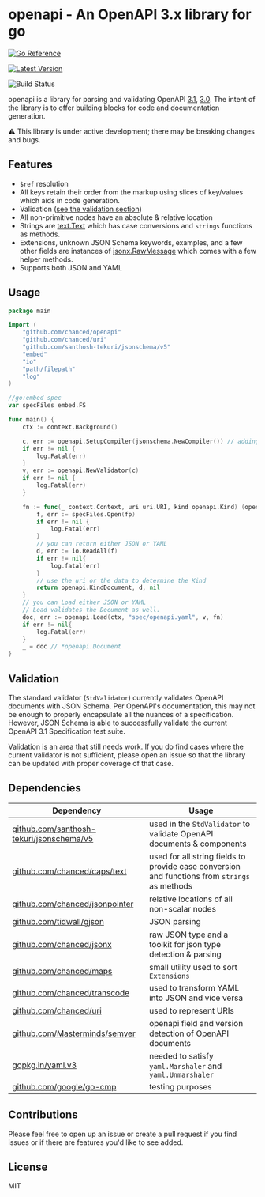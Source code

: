 # openapi - An OpenAPI 3.x library for go

[![Go Reference](https://pkg.go.dev/badge/github.com/chanced/openapi.svg)](https://pkg.go.dev/github.com/chanced/openapi)

[![Latest Version](https://img.shields.io/github/v/tag/chanced/openapi.svg?sort=semver&style=flat-square&label=version&color=blue)](https://img.shields.io/github/v/tag/chanced/caps.svg?sort=semver&style=flat-square&label=version&color=blue)

![Build Status](https://img.shields.io/github/workflow/status/chanced/openapi/Build?style=flat-square)

openapi is a library for parsing and validating OpenAPI
[3.1](https://spec.openapis.org/oas/v3.1.0),
[3.0](https://spec.openapis.org/oas/v3.0.3). The intent of the library is to
offer building blocks for code and documentation generation.

:warning: This library is under active development; there may be breaking changes and bugs.

## Features

-   `$ref` resolution
-   All keys retain their order from the markup using slices of key/values which
    aids in code generation.
-   Validation ([see the validation section](#validation))
-   All non-primitive nodes have an absolute & relative location
-   Strings are [text.Text](https://github.com/chanced/caps) which has case
    conversions and `strings` functions as methods.
-   Extensions, unknown JSON Schema keywords, examples, and a few other fields
    are instances of [jsonx.RawMessage](https://github.com/chanced/jsonx) which
    comes with a few helper methods.
-   Supports both JSON and YAML

## Usage

```go
package main

import (
    "github.com/chanced/openapi"
    "github.com/chanced/uri"
    "github.com/santhosh-tekuri/jsonschema/v5"
    "embed"
    "io"
    "path/filepath"
    "log"
)

//go:embed spec
var specFiles embed.FS

func main() {
    ctx := context.Background()

    c, err := openapi.SetupCompiler(jsonschema.NewCompiler()) // adding schema files
    if err != nil {
        log.Fatal(err)
    }
    v, err := openapi.NewValidator(c)
    if err != nil {
        log.Fatal(err)
    }

    fn := func(_ context.Context, uri uri.URI, kind openapi.Kind) (openapi.Kind, []byte, error){
        f, err := specFiles.Open(fp)
        if err != nil {
            log.Fatal(err)
        }
        // you can return either JSON or YAML
        d, err := io.ReadAll(f)
        if err != nil{
            log.fatal(err)
        }
        // use the uri or the data to determine the Kind
        return openapi.KindDocument, d, nil
    }
    // you can Load either JSON or YAML
    // Load validates the Document as well.
    doc, err := openapi.Load(ctx, "spec/openapi.yaml", v, fn)
    if err != nil{
        log.Fatal(err)
    }
    _ = doc // *openapi.Document
}
```

## Validation

The standard validator (`StdValidator`) currently validates OpenAPI documents
with JSON Schema. Per OpenAPI's documentation, this may not be enough to
properly encapsulate all the nuances of a specification. However, JSON Schema is
able to successfully validate the current OpenAPI 3.1 Specification test suite.

Validation is an area that still needs work. If you do find cases where the
current validator is not sufficient, please open an issue so that the library
can be updated with proper coverage of that case.

## Dependencies

| Dependency                                                                                   | Usage                                                                                         |
| -------------------------------------------------------------------------------------------- | --------------------------------------------------------------------------------------------- |
| [github.com/santhosh-tekuri/jsonschema/v5](https://github.com/santhosh-tekuri/jsonschema/v5) | used in the `StdValidator` to validate OpenAPI documents & components                         |
| [github.com/chanced/caps/text](https://github.com/chanced/caps)                              | used for all string fields to provide case conversion and functions from `strings` as methods |
| [github.com/chanced/jsonpointer](https://github.com/chanced/jsonpointer)                     | relative locations of all non-scalar nodes                                                    |
| [github.com/tidwall/gjson](https://github.com/tidwall/gjson)                                 | JSON parsing                                                                                  |
| [github.com/chanced/jsonx](https://github.com/chanced/jsonx)                                 | raw JSON type and a toolkit for json type detection & parsing                                 |
| [github.com/chanced/maps](https://github.com/chanced/maps)                                   | small utility used to sort `Extensions`                                                       |
| [github.com/chanced/transcode](https://github.com/chanced/transcode)                         | used to transform YAML into JSON and vice versa                                               |
| [github.com/chanced/uri](https://github.com/chanced/uri)                                     | used to represent URIs                                                                        |
| [github.com/Masterminds/semver](https://github.com/Masterminds/semver)                       | openapi field and version detection of OpenAPI documents                                      |
| [gopkg.in/yaml.v3](https://gopkg.in/yaml.v3)                                                 | needed to satisfy `yaml.Marshaler` and `yaml.Unmarshaler`                                     |
| [github.com/google/go-cmp](https://github.com/google/go-cmp)                                 | testing purposes                                                                              |

## Contributions

Please feel free to open up an issue or create a pull request if you find issues
or if there are features you'd like to see added.

## License

MIT
